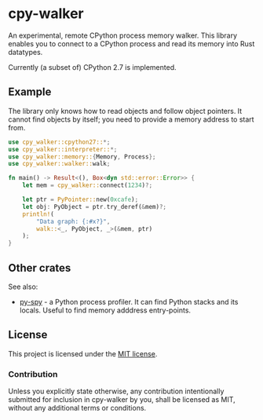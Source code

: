 # cpy-walker

An experimental, remote CPython process memory walker.
This library enables you to connect to a CPython process and read its memory into Rust datatypes.

Currently (a subset of) CPython 2.7 is implemented.

## Example

The library only knows how to read objects and follow object pointers.
It cannot find objects by itself; you need to provide a memory address to start from.

```rust
use cpy_walker::cpython27::*;
use cpy_walker::interpreter::*;
use cpy_walker::memory::{Memory, Process};
use cpy_walker::walker::walk;

fn main() -> Result<(), Box<dyn std::error::Error>> {
    let mem = cpy_walker::connect(1234)?;

    let ptr = PyPointer::new(0xcafe);
    let obj: PyObject = ptr.try_deref(&mem)?;
    println!(
        "Data graph: {:#x?}",
        walk::<_, PyObject, _>(&mem, ptr)
    );
}
```

## Other crates

See also:
- [py-spy](https://github.com/benfred/py-spy) - a Python process profiler. It can find Python stacks and its locals. Useful to find memory adddress entry-points.

## License

This project is licensed under the [MIT license].

[MIT license]: https://github.com/tomcur/cpy-walker/blob/master/LICENSE

### Contribution

Unless you explicitly state otherwise, any contribution intentionally submitted
for inclusion in cpy-walker by you, shall be licensed as MIT, without any additional
terms or conditions.
